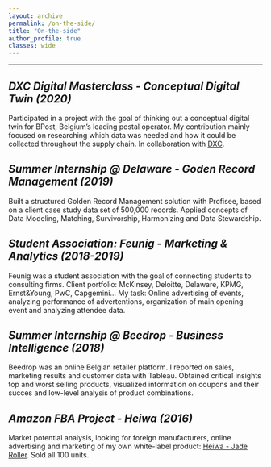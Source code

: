 ```yaml
---
layout: archive
permalink: /on-the-side/
title: "On-the-side"
author_profile: true
classes: wide
---
```


****

## *DXC Digital Masterclass - Conceptual Digital Twin (2020)*

Participated in a project with the goal of thinking out a conceptual digital twin for BPost, Belgium’s leading postal operator. My contribution mainly focused on researching which data was needed and how it could be collected throughout the supply chain. In collaboration with [DXC](https://www.dxc.technology/).

## *Summer Internship @ Delaware - Goden Record Management (2019)*

Built a structured Golden Record Management solution with Profisee, based on a client case study data set of 500,000 records. Applied concepts of Data Modeling, Matching, Survivorship, Harmonizing and Data Stewardship.   


## *Student Association: Feunig - Marketing & Analytics (2018-2019)*

Feunig was a student association with the goal of connecting students to consulting firms. Client portfolio: McKinsey, Deloitte, Delaware, KPMG, Ernst&Young, PwC, Capgemini...
My task: Online advertising of events, analyzing performance of advertentions, organization of main opening event and analyzing attendee data.


## *Summer Internship @ Beedrop - Business Intelligence (2018)*

Beedrop was an online Belgian retailer platform. I reported on sales, marketing results and customer data with Tableau. Obtained critical insights top and worst selling products, visualized information on coupons and their succes and low-level analysis of product combinations.


## *Amazon FBA Project - Heiwa (2016)*

Market potential analysis, looking for foreign manufacturers, online advertising and marketing of my own white-label product: [Heiwa - Jade Roller](https://www.amazon.com/Jade-Roller-Scraper-Massage-Tool/dp/B077KTPBKP). Sold all 100 units. 
